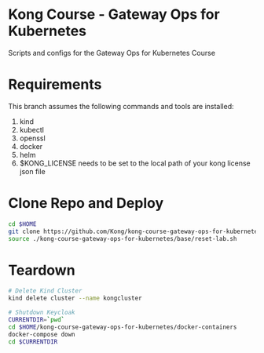 # Kong Course - Gateway Ops for Kubernetes
Scripts and configs for the Gateway Ops for Kubernetes Course

# Requirements
This branch assumes the following commands and tools are installed:
1. kind
2. kubectl
3. openssl
4. docker
5. helm
6. $KONG_LICENSE needs to be set to the local path of your kong license json file

# Clone Repo and Deploy
```bash
cd $HOME
git clone https://github.com/Kong/kong-course-gateway-ops-for-kubernetes.git
source ./kong-course-gateway-ops-for-kubernetes/base/reset-lab.sh
```

# Teardown
```bash
# Delete Kind Cluster
kind delete cluster --name kongcluster

# Shutdown Keycloak
CURRENTDIR=`pwd`
cd $HOME/kong-course-gateway-ops-for-kubernetes/docker-containers
docker-compose down
cd $CURRENTDIR
```